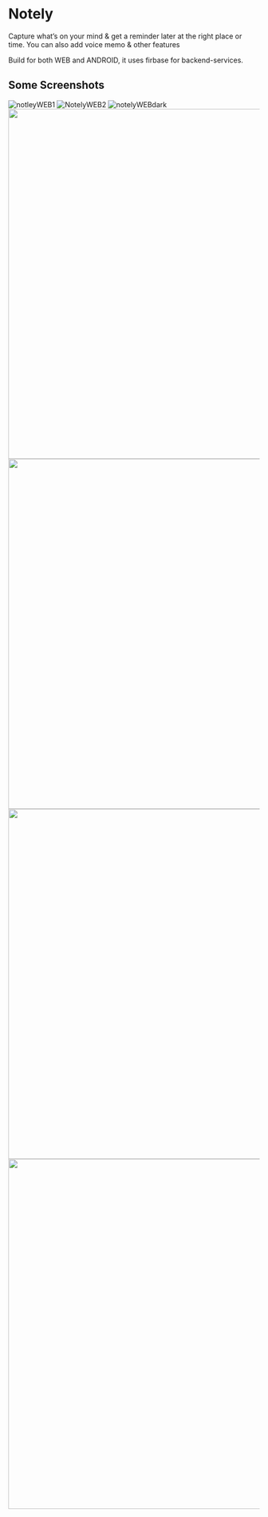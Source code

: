 # Notely

Capture what’s on your mind & get a reminder later at the right place or time. You can also add voice memo & other features

Build for both WEB and ANDROID, it uses firbase for backend-services.

## Some Screenshots
![notleyWEB1](https://user-images.githubusercontent.com/72617587/134976404-636b7e77-f026-45e4-b1cf-08bede6eb901.jpg)
![NotelyWEB2](https://user-images.githubusercontent.com/72617587/134976476-d5756d6f-2e18-411d-a379-6ab99ed5a1e2.jpg)
![notelyWEBdark](https://user-images.githubusercontent.com/72617587/134976552-dbf36097-157e-48a5-8ae9-e0940aace63c.jpg)
<img src="https://user-images.githubusercontent.com/72617587/134978534-5aea082a-5e41-4260-ba3e-0cc295da8904.jpeg" height = "700"> 
<img src= "https://user-images.githubusercontent.com/72617587/134977699-2174f7fd-62d8-4906-be17-91ef993ee220.jpeg" height = "700">  <img src="https://user-images.githubusercontent.com/72617587/134978509-509e8325-c983-47b5-9b05-a57442dfe997.jpeg" height = "700">
<img src="https://user-images.githubusercontent.com/72617587/134977747-1f2a1f36-fa50-4c90-9f08-a10ac0fb1e46.jpeg" height = "700"> 

